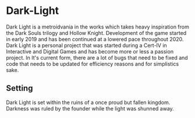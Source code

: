 # Dark-Light
Dark Light is a metroidvania in the works which takes heavy inspiration from the Dark Souls trilogy and Hollow Knight. Development of the game started in early 2019 and has been continued at a lowered pace throughout 2020. Dark Light is a personal project that was started during a Cert-IV in Interactive and Digital Games and has become more or less a passion project. In It's current form, there are a lot of bugs that need to be fixed and code that needs to be updated for efficiency reasons and for simplistics sake.

## Setting
Dark Light is set within the ruins of a once proud but fallen kingdom. Darkness was ruled by the founder while the light was shunned away. 
